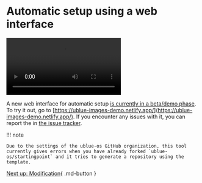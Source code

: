 # Automatic setup using a web interface

<video controls="true" allowfullscreen="true">
    <source src="https://user-images.githubusercontent.com/60004820/251984919-4bb6c5b4-ebe6-43f2-8c1b-9586115b67fd.mp4" type="video/mp4">
</video>

A new web interface for automatic setup [is currently in a beta/demo phase](https://github.com/orgs/ublue-os/discussions/173). To try it out, go to [https://ublue-images-demo.netlify.app/](https://ublue-images-demo.netlify.app/). If you encounter any issues with it, you can report the in [the issue tracker](https://github.com/ublue-os/images-website/issues).

!!! note

    Due to the settings of the ublue-os GitHub organization, this tool currently gives errors when you have already forked `ublue-os/startingpoint` and it tries to generate a repository using the template.

[Next up: Modification](/tinker/modification/){ .md-button }